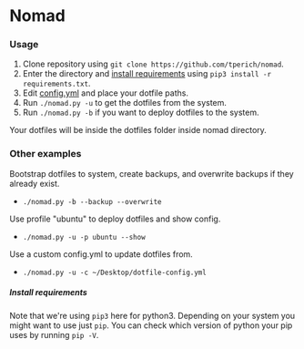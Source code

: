 # Nomad

### Usage

1. Clone repository using `git clone https://github.com/tperich/nomad`.
2. Enter the directory and [install requirements](#install-requirements) using `pip3 install -r requirements.txt`.
3. Edit [config.yml](./config.yml) and place your dotfile paths.
4. Run `./nomad.py -u` to get the dotfiles from the system.
5. Run `./nomad.py -b` if you want to deploy dotfiles to the system.

Your dotfiles will be inside the dotfiles folder inside nomad directory.

### Other examples

Bootstrap dotfiles to system, create backups, and overwrite backups if they already exist.

- `./nomad.py -b --backup --overwrite`

Use profile "ubuntu" to deploy dotfiles and show config.

- `./nomad.py -u -p ubuntu --show`

Use a custom config.yml to update dotfiles from.

- `./nomad.py -u -c ~/Desktop/dotfile-config.yml`

##### Install requirements

Note that we're using `pip3` here for python3. Depending on your system you might want to use just `pip`. You can check which version of python your pip uses by running `pip -V`.
